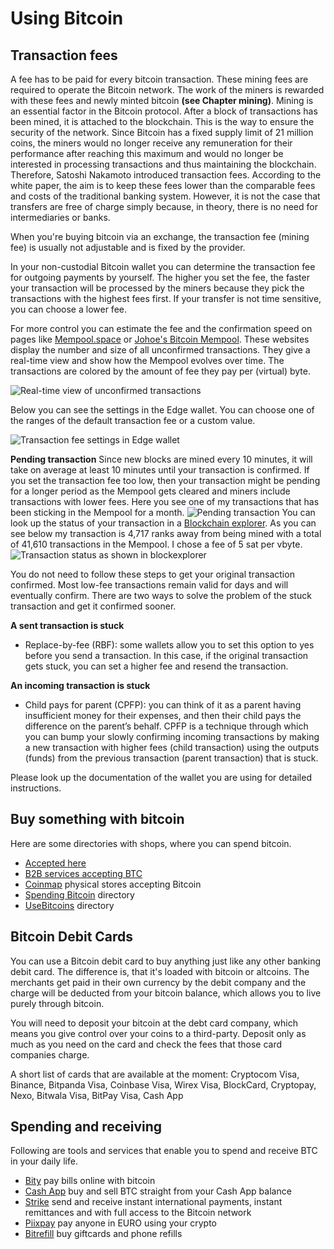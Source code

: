 # Using Bitcoin

## Transaction fees
A fee has to be paid for every bitcoin transaction. These mining fees are required to operate the Bitcoin network. The work of the miners is rewarded with these fees and newly minted bitcoin **(see Chapter mining)**. Mining is an essential factor in the Bitcoin protocol. After a block of transactions has been mined, it is attached to the blockchain. This is the way to ensure the security of the network. Since Bitcoin has a fixed supply limit of 21 million coins, the miners would no longer receive any remuneration for their performance after reaching this maximum and would no longer be interested in processing transactions and thus maintaining the blockchain. Therefore, Satoshi Nakamoto introduced transaction fees. According to the white paper, the aim is to keep these fees lower than the comparable fees and costs of the traditional banking system. However, it is not the case that transfers are free of charge simply because, in theory, there is no need for intermediaries or banks.

When you're buying bitcoin via an exchange, the transaction fee (mining fee) is usually not adjustable and is fixed by the provider.

In your non-custodial Bitcoin wallet you can determine the transaction fee for outgoing payments by yourself. The higher you set the fee, the faster your transaction will be processed by the miners because they pick the transactions with the highest fees first. If your transfer is not time sensitive, you can choose a lower fee.

For more control you can estimate the fee and the confirmation speed on pages like [Mempool.space](https://mempool.space/) or [Johoe's Bitcoin Mempool](https://jochen-hoenicke.de/queue/). These websites display the number and size of all unconfirmed transactions. They give a real-time view and show how the Mempool evolves over time. The transactions are colored by the amount of fee they pay per (virtual) byte.

![Real-time view of unconfirmed transactions](resources/_Mempool-space-white-back.png)

Below you can see the settings in the Edge wallet. You can choose one of the ranges of the default transaction fee or a custom value. 

![Transaction fee settings in Edge wallet](resources/_transaction-fee-setting.png)

**Pending transaction**
Since new blocks are mined every 10 minutes, it will take on average at least 10 minutes until your transaction is confirmed. If you set the transaction fee too low, then your transaction might be pending for a longer period as the Mempool gets cleared and miners include transactions with lower fees. Here you see one of my transactions that has been sticking in the Mempool for a month. 
![Pending transaction](resources/_Pending-transaction-edge.png)
You can look up the status of your transaction in a [Blockchain explorer](https://blockchair.com). As you can see below my transaction is 4,717 ranks away from being mined with a total of 41,610 transactions in the Mempool. I chose a fee of 5 sat per vbyte.
![Transaction status as shown in blockexplorer](resources/_Pending-transaction-explorer.png)

You do not need to follow these steps to get your original transaction confirmed. Most low-fee transactions remain valid for days and will eventually confirm. There are two ways to solve the problem of the stuck transaction and get it confirmed sooner. 

**A sent transaction is stuck**
* Replace-by-fee (RBF): some wallets allow you to set this option to yes before you send a transaction. In this case, if the original transaction gets stuck, you can set a higher fee and resend the transaction.

**An incoming transaction is stuck**
* Child pays for parent (CPFP): you can think of it as a parent having insufficient money for their expenses, and then their child pays the difference on the parent’s behalf. CPFP is a technique through which you can bump your slowly confirming incoming transactions by making a new transaction with higher fees (child transaction) using the outputs (funds) from the previous transaction (parent transaction) that is stuck.

Please look up the documentation of the wallet you are using for detailed instructions.

## Buy something with bitcoin
Here are some directories with shops, where you can spend bitcoin.
* [Accepted here](https://www.acceptedhere.io)
* [B2B services accepting BTC](https://cryptwerk.com/companies/b2b/btc/)
* [Coinmap](https://coinmap.org/view/) physical stores accepting Bitcoin
* [Spending Bitcoin](https://spending-bitcoin.com/) directory
* [UseBitcoins](https://usebitcoins.info/) directory

## Bitcoin Debit Cards
You can use a Bitcoin debit card to buy anything just like any other banking debit card. The difference is, that it's loaded with bitcoin or altcoins. The merchants get paid in their own currency by the debit company and the charge will be deducted from your bitcoin balance, which allows you to live purely through bitcoin. 

You will need to deposit your bitcoin at the debt card company, which means you give control over your coins to a third-party. Deposit only as much as you need on the card and check the fees that those card companies charge.

A short list of cards that are available at the moment:
Cryptocom Visa, Binance, Bitpanda Visa, Coinbase Visa, Wirex Visa, BlockCard, Cryptopay, Nexo, Bitwala Visa, BitPay Visa, Cash App

## Spending and receiving
Following are tools and services that enable you to spend and receive BTC in your daily life.
* [Bity](https://bity.com/products/crypto-online-bill-pay/) pay bills online with bitcoin
* [Cash App](https://cash.app/bitcoin) buy and sell BTC straight from your Cash App balance
* [Strike](https://global.strike.me/) send and receive instant international payments, instant remittances and with full access to the Bitcoin network
* [Piixpay](https://www.piixpay.com/?lang=en) pay anyone in EURO using your crypto
* [Bitrefill](https://www.bitrefill.com/?hl=en) buy giftcards and phone refills